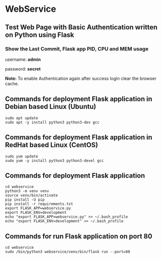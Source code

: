# WebService
## Test Web Page with Basic Authentication written on Python using Flask
### Show the Last Commit, Flask app PID, CPU and MEM usage

username: **admin**

password: **secret**

**Note:** To enable Authentication again after success login clear the browser cache.

## Commands for deployment Flask application in Debian based Linux (Ubuntu)

    sudo apt update
    sudo apt -y install python3 python3-dev gcc

## Commands for deployment Flask application in RedHat based Linux (CentOS)

    sudo yum update
    sudo yum -y install python3 python3-devel gcc

## Commands for deployment Flask application

    cd webservice
    python3 -m venv venv
    source venv/bin/activate
    pip install -U pip
    pip install -r requirements.txt
    export FLASK_APP=webservice.py
    export FLASK_ENV=development
    echo "export FLASK_APP=webservice.py" >> ~/.bash_profile
    echo "export FLASK_ENV=development" >> ~/.bash_profile

## Commands for run Flask application on port 80 
    cd webservice
    sudo /bin/python3 webservice/venv/bin/flask run --port=80
